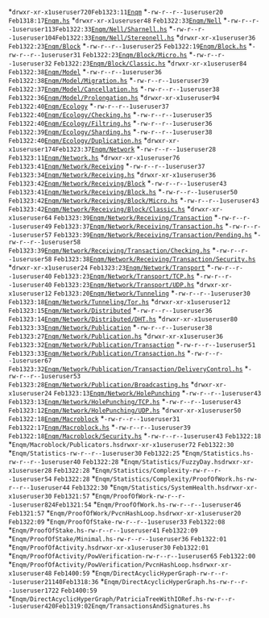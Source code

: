 
*<space>``drwxr-xr-x``<space>``1``<space>``user``<space>``user``<space>``720``<space><space>``Feb``<space>``13``<space>``23:11``<space>[``Enqm``](Enqm)
*<space>``-rw-r--r--``<space>``1``<space>``user``<space>``user``<space>``20``<space><space> ``Feb``<space>``13``<space>``18:17``<space>[``Enqm.hs``](Enqm.hs)
*<space>``drwxr-xr-x``<space>``1``<space>``user``<space>``user``<space>``48``<space><space> ``Feb``<space>``13``<space>``22:33``<space>[``Enqm/Nell``](Enqm/Nell)
*<space>``-rw-r--r--``<space>``1``<space>``user``<space>``user``<space>``113``<space><space>``Feb``<space>``13``<space>``22:33``<space>[``Enqm/Nell/Sharnell.hs``](Enqm/Nell/Sharnell.hs)
*<space>``-rw-r--r--``<space>``1``<space>``user``<space>``user``<space>``104``<space><space>``Feb``<space>``13``<space>``22:33``<space>[``Enqm/Nell/Stereonell.hs``](Enqm/Nell/Stereonell.hs)
*<space>``drwxr-xr-x``<space>``1``<space>``user``<space>``user``<space>``36``<space><space> ``Feb``<space>``13``<space>``22:23``<space>[``Enqm/Block``](Enqm/Block)
*<space>``-rw-r--r--``<space>``1``<space>``user``<space>``user``<space>``25``<space><space> ``Feb``<space>``13``<space>``22:19``<space>[``Enqm/Block.hs``](Enqm/Block.hs)
*<space>``-rw-r--r--``<space>``1``<space>``user``<space>``user``<space>``31``<space><space> ``Feb``<space>``13``<space>``22:23``<space>[``Enqm/Block/Micro.hs``](Enqm/Block/Micro.hs)
*<space>``-rw-r--r--``<space>``1``<space>``user``<space>``user``<space>``32``<space><space> ``Feb``<space>``13``<space>``22:23``<space>[``Enqm/Block/Classic.hs``](Enqm/Block/Classic.hs)
*<space>``drwxr-xr-x``<space>``1``<space>``user``<space>``user``<space>``84``<space><space> ``Feb``<space>``13``<space>``22:38``<space>[``Enqm/Model``](Enqm/Model)
*<space>``-rw-r--r--``<space>``1``<space>``user``<space>``user``<space>``36``<space><space> ``Feb``<space>``13``<space>``22:38``<space>[``Enqm/Model/Migration.hs``](Enqm/Model/Migration.hs)
*<space>``-rw-r--r--``<space>``1``<space>``user``<space>``user``<space>``39``<space><space> ``Feb``<space>``13``<space>``22:37``<space>[``Enqm/Model/Cancellation.hs``](Enqm/Model/Cancellation.hs)
*<space>``-rw-r--r--``<space>``1``<space>``user``<space>``user``<space>``38``<space><space> ``Feb``<space>``13``<space>``22:36``<space>[``Enqm/Model/Prolongation.hs``](Enqm/Model/Prolongation.hs)
*<space>``drwxr-xr-x``<space>``1``<space>``user``<space>``user``<space>``94``<space><space> ``Feb``<space>``13``<space>``22:40``<space>[``Enqm/Ecology``](Enqm/Ecology)
*<space>``-rw-r--r--``<space>``1``<space>``user``<space>``user``<space>``37``<space><space> ``Feb``<space>``13``<space>``22:40``<space>[``Enqm/Ecology/Checking.hs``](Enqm/Ecology/Checking.hs)
*<space>``-rw-r--r--``<space>``1``<space>``user``<space>``user``<space>``35``<space><space> ``Feb``<space>``13``<space>``22:40``<space>[``Enqm/Ecology/Filtring.hs``](Enqm/Ecology/Filtring.hs)
*<space>``-rw-r--r--``<space>``1``<space>``user``<space>``user``<space>``36``<space><space> ``Feb``<space>``13``<space>``22:39``<space>[``Enqm/Ecology/Sharding.hs``](Enqm/Ecology/Sharding.hs)
*<space>``-rw-r--r--``<space>``1``<space>``user``<space>``user``<space>``38``<space><space> ``Feb``<space>``13``<space>``22:40``<space>[``Enqm/Ecology/Duplication.hs``](Enqm/Ecology/Duplication.hs)
*<space>``drwxr-xr-x``<space>``1``<space>``user``<space>``user``<space>``174``<space><space>``Feb``<space>``13``<space>``23:37``<space>[``Enqm/Network``](Enqm/Network)
*<space>``-rw-r--r--``<space>``1``<space>``user``<space>``user``<space>``28``<space><space> ``Feb``<space>``13``<space>``23:11``<space>[``Enqm/Network.hs``](Enqm/Network.hs)
*<space>``drwxr-xr-x``<space>``1``<space>``user``<space>``user``<space>``76``<space><space> ``Feb``<space>``13``<space>``23:41``<space>[``Enqm/Network/Receiving``](Enqm/Network/Receiving)
*<space>``-rw-r--r--``<space>``1``<space>``user``<space>``user``<space>``37``<space><space> ``Feb``<space>``13``<space>``23:34``<space>[``Enqm/Network/Receiving.hs``](Enqm/Network/Receiving.hs)
*<space>``drwxr-xr-x``<space>``1``<space>``user``<space>``user``<space>``36``<space><space> ``Feb``<space>``13``<space>``23:42``<space>[``Enqm/Network/Receiving/Block``](Enqm/Network/Receiving/Block)
*<space>``-rw-r--r--``<space>``1``<space>``user``<space>``user``<space>``43``<space><space> ``Feb``<space>``13``<space>``23:41``<space>[``Enqm/Network/Receiving/Block.hs``](Enqm/Network/Receiving/Block.hs)
*<space>``-rw-r--r--``<space>``1``<space>``user``<space>``user``<space>``50``<space><space> ``Feb``<space>``13``<space>``23:42``<space>[``Enqm/Network/Receiving/Block/Micro.hs``](Enqm/Network/Receiving/Block/Micro.hs)
*<space>``-rw-r--r--``<space>``1``<space>``user``<space>``user``<space>``43``<space><space> ``Feb``<space>``13``<space>``23:42``<space>[``Enqm/Network/Receiving/Block/Classic.hs``](Enqm/Network/Receiving/Block/Classic.hs)
*<space>``drwxr-xr-x``<space>``1``<space>``user``<space>``user``<space>``64``<space><space> ``Feb``<space>``13``<space>``23:39``<space>[``Enqm/Network/Receiving/Transaction``](Enqm/Network/Receiving/Transaction)
*<space>``-rw-r--r--``<space>``1``<space>``user``<space>``user``<space>``49``<space><space> ``Feb``<space>``13``<space>``23:37``<space>[``Enqm/Network/Receiving/Transaction.hs``](Enqm/Network/Receiving/Transaction.hs)
*<space>``-rw-r--r--``<space>``1``<space>``user``<space>``user``<space>``57``<space><space> ``Feb``<space>``13``<space>``23:39``<space>[``Enqm/Network/Receiving/Transaction/Pending.hs``](Enqm/Network/Receiving/Transaction/Pending.hs)
*<space>``-rw-r--r--``<space>``1``<space>``user``<space>``user``<space>``58``<space><space> ``Feb``<space>``13``<space>``23:39``<space>[``Enqm/Network/Receiving/Transaction/Checking.hs``](Enqm/Network/Receiving/Transaction/Checking.hs)
*<space>``-rw-r--r--``<space>``1``<space>``user``<space>``user``<space>``58``<space><space> ``Feb``<space>``13``<space>``23:38``<space>[``Enqm/Network/Receiving/Transaction/Security.hs``](Enqm/Network/Receiving/Transaction/Security.hs)
*<space>``drwxr-xr-x``<space>``1``<space>``user``<space>``user``<space>``24``<space><space> ``Feb``<space>``13``<space>``23:23``<space>[``Enqm/Network/Transport``](Enqm/Network/Transport)
*<space>``-rw-r--r--``<space>``1``<space>``user``<space>``user``<space>``40``<space><space> ``Feb``<space>``13``<space>``23:23``<space>[``Enqm/Network/Transport/TCP.hs``](Enqm/Network/Transport/TCP.hs)
*<space>``-rw-r--r--``<space>``1``<space>``user``<space>``user``<space>``40``<space><space> ``Feb``<space>``13``<space>``23:23``<space>[``Enqm/Network/Transport/UDP.hs``](Enqm/Network/Transport/UDP.hs)
*<space>``drwxr-xr-x``<space>``1``<space>``user``<space>``user``<space>``12``<space><space> ``Feb``<space>``13``<space>``23:20``<space>[``Enqm/Network/Tunneling``](Enqm/Network/Tunneling)
*<space>``-rw-r--r--``<space>``1``<space>``user``<space>``user``<space>``30``<space><space> ``Feb``<space>``13``<space>``23:18``<space>[``Enqm/Network/Tunneling/Tor.hs``](Enqm/Network/Tunneling/Tor.hs)
*<space>``drwxr-xr-x``<space>``1``<space>``user``<space>``user``<space>``12``<space><space> ``Feb``<space>``13``<space>``23:15``<space>[``Enqm/Network/Distributed``](Enqm/Network/Distributed)
*<space>``-rw-r--r--``<space>``1``<space>``user``<space>``user``<space>``36``<space><space> ``Feb``<space>``13``<space>``23:14``<space>[``Enqm/Network/Distributed/DHT.hs``](Enqm/Network/Distributed/DHT.hs)
*<space>``drwxr-xr-x``<space>``1``<space>``user``<space>``user``<space>``80``<space><space> ``Feb``<space>``13``<space>``23:33``<space>[``Enqm/Network/Publication``](Enqm/Network/Publication)
*<space>``-rw-r--r--``<space>``1``<space>``user``<space>``user``<space>``38``<space><space> ``Feb``<space>``13``<space>``23:27``<space>[``Enqm/Network/Publication.hs``](Enqm/Network/Publication.hs)
*<space>``drwxr-xr-x``<space>``1``<space>``user``<space>``user``<space>``36``<space><space> ``Feb``<space>``13``<space>``23:32``<space>[``Enqm/Network/Publication/Transaction``](Enqm/Network/Publication/Transaction)
*<space>``-rw-r--r--``<space>``1``<space>``user``<space>``user``<space>``51``<space><space> ``Feb``<space>``13``<space>``23:33``<space>[``Enqm/Network/Publication/Transaction.hs``](Enqm/Network/Publication/Transaction.hs)
*<space>``-rw-r--r--``<space>``1``<space>``user``<space>``user``<space>``67``<space><space> ``Feb``<space>``13``<space>``23:32``<space>[``Enqm/Network/Publication/Transaction/DeliveryControl.hs``](Enqm/Network/Publication/Transaction/DeliveryControl.hs)
*<space>``-rw-r--r--``<space>``1``<space>``user``<space>``user``<space>``53``<space><space> ``Feb``<space>``13``<space>``23:28``<space>[``Enqm/Network/Publication/Broadcasting.hs``](Enqm/Network/Publication/Broadcasting.hs)
*<space>``drwxr-xr-x``<space>``1``<space>``user``<space>``user``<space>``24``<space><space> ``Feb``<space>``13``<space>``23:13``<space>[``Enqm/Network/HolePunching``](Enqm/Network/HolePunching)
*<space>``-rw-r--r--``<space>``1``<space>``user``<space>``user``<space>``43``<space><space> ``Feb``<space>``13``<space>``23:13``<space>[``Enqm/Network/HolePunching/TCP.hs``](Enqm/Network/HolePunching/TCP.hs)
*<space>``-rw-r--r--``<space>``1``<space>``user``<space>``user``<space>``43``<space><space> ``Feb``<space>``13``<space>``23:12``<space>[``Enqm/Network/HolePunching/UDP.hs``](Enqm/Network/HolePunching/UDP.hs)
*<space>``drwxr-xr-x``<space>``1``<space>``user``<space>``user``<space>``50``<space><space> ``Feb``<space>``13``<space>``22:18``<space>[``Enqm/Macroblock``](Enqm/Macroblock)
*<space>``-rw-r--r--``<space>``1``<space>``user``<space>``user``<space>``31``<space><space> ``Feb``<space>``13``<space>``22:17``<space>[``Enqm/Macroblock.hs``](Enqm/Macroblock.hs)
*<space>``-rw-r--r--``<space>``1``<space>``user``<space>``user``<space>``39``<space><space> ``Feb``<space>``13``<space>``22:18``<space>[``Enqm/Macroblock/Security.hs``](Enqm/Macroblock/Security.hs)
*<space>``-rw-r--r--``<space>``1``<space>``user``<space>``user``<space>``43``<space><space> ``Feb``<space>``13``<space>``22:18``<space>[``Enqm/Macroblock/Publicators.hs``](Enqm/Macroblock/Publicators.hs)
*<space>``drwxr-xr-x``<space>``1``<space>``user``<space>``user``<space>``72``<space><space> ``Feb``<space>``13``<space>``22:30``<space>[``Enqm/Statistics``](Enqm/Statistics)
*<space>``-rw-r--r--``<space>``1``<space>``user``<space>``user``<space>``30``<space><space> ``Feb``<space>``13``<space>``22:25``<space>[``Enqm/Statistics.hs``](Enqm/Statistics.hs)
*<space>``-rw-r--r--``<space>``1``<space>``user``<space>``user``<space>``40``<space><space> ``Feb``<space>``13``<space>``22:28``<space>[``Enqm/Statistics/FuzzyDay.hs``](Enqm/Statistics/FuzzyDay.hs)
*<space>``drwxr-xr-x``<space>``1``<space>``user``<space>``user``<space>``28``<space><space> ``Feb``<space>``13``<space>``22:28``<space>[``Enqm/Statistics/Complexity``](Enqm/Statistics/Complexity)
*<space>``-rw-r--r--``<space>``1``<space>``user``<space>``user``<space>``54``<space><space> ``Feb``<space>``13``<space>``22:28``<space>[``Enqm/Statistics/Complexity/ProofOfWork.hs``](Enqm/Statistics/Complexity/ProofOfWork.hs)
*<space>``-rw-r--r--``<space>``1``<space>``user``<space>``user``<space>``44``<space><space> ``Feb``<space>``13``<space>``22:30``<space>[``Enqm/Statistics/SystemHealth.hs``](Enqm/Statistics/SystemHealth.hs)
*<space>``drwxr-xr-x``<space>``1``<space>``user``<space>``user``<space>``30``<space><space> ``Feb``<space>``13``<space>``21:57``<space>[``Enqm/ProofOfWork``](Enqm/ProofOfWork)
*<space>``-rw-r--r--``<space>``1``<space>``user``<space>``user``<space>``824``<space><space>``Feb``<space>``13``<space>``21:54``<space>[``Enqm/ProofOfWork.hs``](Enqm/ProofOfWork.hs)
*<space>``-rw-r--r--``<space>``1``<space>``user``<space>``user``<space>``46``<space><space> ``Feb``<space>``13``<space>``21:57``<space>[``Enqm/ProofOfWork/PvcnHashLoop.hs``](Enqm/ProofOfWork/PvcnHashLoop.hs)
*<space>``drwxr-xr-x``<space>``1``<space>``user``<space>``user``<space>``20``<space><space> ``Feb``<space>``13``<space>``22:09``<space>[``Enqm/ProofOfStake``](Enqm/ProofOfStake)
*<space>``-rw-r--r--``<space>``1``<space>``user``<space>``user``<space>``33``<space><space> ``Feb``<space>``13``<space>``22:08``<space>[``Enqm/ProofOfStake.hs``](Enqm/ProofOfStake.hs)
*<space>``-rw-r--r--``<space>``1``<space>``user``<space>``user``<space>``41``<space><space> ``Feb``<space>``13``<space>``22:09``<space>[``Enqm/ProofOfStake/Minimal.hs``](Enqm/ProofOfStake/Minimal.hs)
*<space>``-rw-r--r--``<space>``1``<space>``user``<space>``user``<space>``36``<space><space> ``Feb``<space>``13``<space>``22:01``<space>[``Enqm/ProofOfActivity.hs``](Enqm/ProofOfActivity.hs)
*<space>``drwxr-xr-x``<space>``1``<space>``user``<space>``user``<space>``30``<space><space> ``Feb``<space>``13``<space>``22:01``<space>[``Enqm/ProofOfActivity/PowVerification``](Enqm/ProofOfActivity/PowVerification)
*<space>``-rw-r--r--``<space>``1``<space>``user``<space>``user``<space>``65``<space><space> ``Feb``<space>``13``<space>``22:00``<space>[``Enqm/ProofOfActivity/PowVerification/PvcnHashLoop.hs``](Enqm/ProofOfActivity/PowVerification/PvcnHashLoop.hs)
*<space>``drwxr-xr-x``<space>``1``<space>``user``<space>``user``<space>``48``<space><space> ``Feb``<space>``14``<space>``00:59``<space>[``Enqm/DirectAcyclicHyperGraph``](Enqm/DirectAcyclicHyperGraph)
*<space>``-rw-r--r--``<space>``1``<space>``user``<space>``user``<space>``21140``<space>``Feb``<space>``13``<space>``18:36``<space>[``Enqm/DirectAcyclicHyperGraph.hs``](Enqm/DirectAcyclicHyperGraph.hs)
*<space>``-rw-r--r--``<space>``1``<space>``user``<space>``user``<space>``1722``<space> ``Feb``<space>``14``<space>``00:59``<space>[``Enqm/DirectAcyclicHyperGraph/PatriciaTreeWithIORef.hs``](Enqm/DirectAcyclicHyperGraph/PatriciaTreeWithIORef.hs)
*<space>``-rw-r--r--``<space>``1``<space>``user``<space>``user``<space>``420``<space><space>``Feb``<space>``13``<space>``19:02``<space>[``Enqm/TransactionsAndSignatures.hs``](Enqm/TransactionsAndSignatures.hs)
